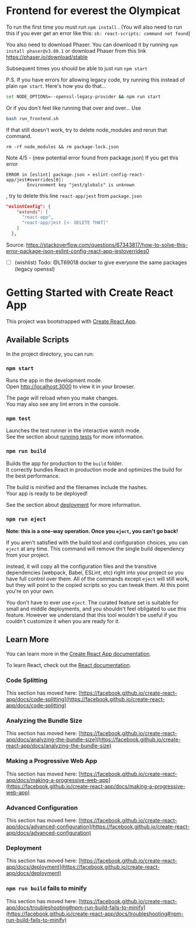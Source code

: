 # Frontend for everest the Olympicat
To run the first time you must run `npm install` .
(You will also need to run this if you ever get an error like this: 
`sh: react-scripts: command not found`)

You also need to download Phaser. You can download it by running `npm install phaser@v3.80.1` or download Phaser from this link https://phaser.io/download/stable

Subsequent times you should be able to just run `npm start`

P.S. If you have errors for allowing legacy code, try running this instead of plain `npm start`.
Here's how you do that...
```bash
set NODE_OPTIONS=--openssl-legacy-provider && npm run start
```

Or if you don't feel like running that over and over... Use 
```bash
bash run_frontend.sh
```

If that still doesn't work, try to delete node_modules and rerun that command.
```
rm -rf node_modules && rm package-lock.json
```

Note 4/5 - (new potential error found from package.json)
If you get this error
```
ERROR in [eslint] package.json » eslint-config-react-app/jest#overrides[0]:
        Environment key "jest/globals" is unknown
```
, try to delete this line `react-app/jest` from `package.json`
```json
"eslintConfig": {
    "extends": [
      "react-app",
      "react-app/jest [<- DELETE THAT]"
    ]
  },
```
Source: https://stackoverflow.com/questions/67343817/how-to-solve-this-error-package-json-eslint-config-react-app-jestoverrides0


- [ ] (wishlist) Todo: @LT69018 docker to give everyone the same packages (legacy openssl) 

# Getting Started with Create React App

This project was bootstrapped with [Create React App](https://github.com/facebook/create-react-app).

## Available Scripts

In the project directory, you can run:

### `npm start`

Runs the app in the development mode.\
Open [http://localhost:3000](http://localhost:3000) to view it in your browser.

The page will reload when you make changes.\
You may also see any lint errors in the console.

### `npm test`

Launches the test runner in the interactive watch mode.\
See the section about [running tests](https://facebook.github.io/create-react-app/docs/running-tests) for more information.

### `npm run build`

Builds the app for production to the `build` folder.\
It correctly bundles React in production mode and optimizes the build for the best performance.

The build is minified and the filenames include the hashes.\
Your app is ready to be deployed!

See the section about [deployment](https://facebook.github.io/create-react-app/docs/deployment) for more information.

### `npm run eject`

**Note: this is a one-way operation. Once you `eject`, you can't go back!**

If you aren't satisfied with the build tool and configuration choices, you can `eject` at any time. This command will remove the single build dependency from your project.

Instead, it will copy all the configuration files and the transitive dependencies (webpack, Babel, ESLint, etc) right into your project so you have full control over them. All of the commands except `eject` will still work, but they will point to the copied scripts so you can tweak them. At this point you're on your own.

You don't have to ever use `eject`. The curated feature set is suitable for small and middle deployments, and you shouldn't feel obligated to use this feature. However we understand that this tool wouldn't be useful if you couldn't customize it when you are ready for it.

## Learn More

You can learn more in the [Create React App documentation](https://facebook.github.io/create-react-app/docs/getting-started).

To learn React, check out the [React documentation](https://reactjs.org/).

### Code Splitting

This section has moved here: [https://facebook.github.io/create-react-app/docs/code-splitting](https://facebook.github.io/create-react-app/docs/code-splitting)

### Analyzing the Bundle Size

This section has moved here: [https://facebook.github.io/create-react-app/docs/analyzing-the-bundle-size](https://facebook.github.io/create-react-app/docs/analyzing-the-bundle-size)

### Making a Progressive Web App

This section has moved here: [https://facebook.github.io/create-react-app/docs/making-a-progressive-web-app](https://facebook.github.io/create-react-app/docs/making-a-progressive-web-app)

### Advanced Configuration

This section has moved here: [https://facebook.github.io/create-react-app/docs/advanced-configuration](https://facebook.github.io/create-react-app/docs/advanced-configuration)

### Deployment

This section has moved here: [https://facebook.github.io/create-react-app/docs/deployment](https://facebook.github.io/create-react-app/docs/deployment)

### `npm run build` fails to minify

This section has moved here: [https://facebook.github.io/create-react-app/docs/troubleshooting#npm-run-build-fails-to-minify](https://facebook.github.io/create-react-app/docs/troubleshooting#npm-run-build-fails-to-minify)
